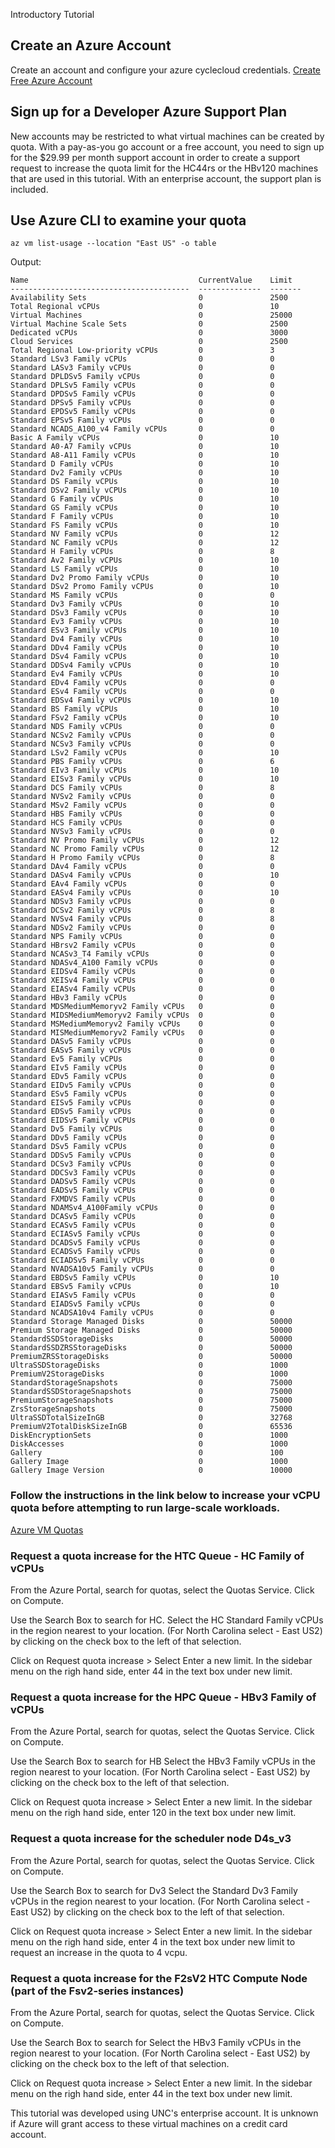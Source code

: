 Introductory Tutorial

## Create an Azure Account

Create an account and configure your azure cyclecloud credentials.
<a href="https://azure.microsoft.com/en-us/free/">Create Free Azure Account</a>

## Sign up for a Developer Azure Support Plan

New accounts may be restricted to what virtual machines can be created by quota.
With a pay-as-you go account or a free account, you need to sign up for the $29.99 per month support account in order to create a support request to increase the quota limit for the HC44rs or the HBv120 machines that are used in this tutorial.
With an enterprise account, the support plan is included.


## Use Azure CLI to examine your quota

`az vm list-usage --location "East US" -o table`

Output:

```
Name                                      CurrentValue    Limit
----------------------------------------  --------------  -------
Availability Sets                         0               2500
Total Regional vCPUs                      0               10
Virtual Machines                          0               25000
Virtual Machine Scale Sets                0               2500
Dedicated vCPUs                           0               3000
Cloud Services                            0               2500
Total Regional Low-priority vCPUs         0               3
Standard LSv3 Family vCPUs                0               0
Standard LASv3 Family vCPUs               0               0
Standard DPLDSv5 Family vCPUs             0               0
Standard DPLSv5 Family vCPUs              0               0
Standard DPDSv5 Family vCPUs              0               0
Standard DPSv5 Family vCPUs               0               0
Standard EPDSv5 Family vCPUs              0               0
Standard EPSv5 Family vCPUs               0               0
Standard NCADS_A100_v4 Family vCPUs       0               0
Basic A Family vCPUs                      0               10
Standard A0-A7 Family vCPUs               0               10
Standard A8-A11 Family vCPUs              0               10
Standard D Family vCPUs                   0               10
Standard Dv2 Family vCPUs                 0               10
Standard DS Family vCPUs                  0               10
Standard DSv2 Family vCPUs                0               10
Standard G Family vCPUs                   0               10
Standard GS Family vCPUs                  0               10
Standard F Family vCPUs                   0               10
Standard FS Family vCPUs                  0               10
Standard NV Family vCPUs                  0               12
Standard NC Family vCPUs                  0               12
Standard H Family vCPUs                   0               8
Standard Av2 Family vCPUs                 0               10
Standard LS Family vCPUs                  0               10
Standard Dv2 Promo Family vCPUs           0               10
Standard DSv2 Promo Family vCPUs          0               10
Standard MS Family vCPUs                  0               0
Standard Dv3 Family vCPUs                 0               10
Standard DSv3 Family vCPUs                0               10
Standard Ev3 Family vCPUs                 0               10
Standard ESv3 Family vCPUs                0               10
Standard Dv4 Family vCPUs                 0               10
Standard DDv4 Family vCPUs                0               10
Standard DSv4 Family vCPUs                0               10
Standard DDSv4 Family vCPUs               0               10
Standard Ev4 Family vCPUs                 0               10
Standard EDv4 Family vCPUs                0               0
Standard ESv4 Family vCPUs                0               0
Standard EDSv4 Family vCPUs               0               10
Standard BS Family vCPUs                  0               10
Standard FSv2 Family vCPUs                0               10
Standard NDS Family vCPUs                 0               0
Standard NCSv2 Family vCPUs               0               0
Standard NCSv3 Family vCPUs               0               0
Standard LSv2 Family vCPUs                0               10
Standard PBS Family vCPUs                 0               6
Standard EIv3 Family vCPUs                0               10
Standard EISv3 Family vCPUs               0               10
Standard DCS Family vCPUs                 0               8
Standard NVSv2 Family vCPUs               0               0
Standard MSv2 Family vCPUs                0               0
Standard HBS Family vCPUs                 0               0
Standard HCS Family vCPUs                 0               0
Standard NVSv3 Family vCPUs               0               0
Standard NV Promo Family vCPUs            0               12
Standard NC Promo Family vCPUs            0               12
Standard H Promo Family vCPUs             0               8
Standard DAv4 Family vCPUs                0               0
Standard DASv4 Family vCPUs               0               10
Standard EAv4 Family vCPUs                0               0
Standard EASv4 Family vCPUs               0               10
Standard NDSv3 Family vCPUs               0               0
Standard DCSv2 Family vCPUs               0               8
Standard NVSv4 Family vCPUs               0               8
Standard NDSv2 Family vCPUs               0               0
Standard NPS Family vCPUs                 0               0
Standard HBrsv2 Family vCPUs              0               0
Standard NCASv3_T4 Family vCPUs           0               0
Standard NDASv4_A100 Family vCPUs         0               0
Standard EIDSv4 Family vCPUs              0               0
Standard XEISv4 Family vCPUs              0               0
Standard EIASv4 Family vCPUs              0               0
Standard HBv3 Family vCPUs                0               0
Standard MDSMediumMemoryv2 Family vCPUs   0               0
Standard MIDSMediumMemoryv2 Family vCPUs  0               0
Standard MSMediumMemoryv2 Family vCPUs    0               0
Standard MISMediumMemoryv2 Family vCPUs   0               0
Standard DASv5 Family vCPUs               0               0
Standard EASv5 Family vCPUs               0               0
Standard Ev5 Family vCPUs                 0               0
Standard EIv5 Family vCPUs                0               0
Standard EDv5 Family vCPUs                0               0
Standard EIDv5 Family vCPUs               0               0
Standard ESv5 Family vCPUs                0               0
Standard EISv5 Family vCPUs               0               0
Standard EDSv5 Family vCPUs               0               0
Standard EIDSv5 Family vCPUs              0               0
Standard Dv5 Family vCPUs                 0               0
Standard DDv5 Family vCPUs                0               0
Standard DSv5 Family vCPUs                0               0
Standard DDSv5 Family vCPUs               0               0
Standard DCSv3 Family vCPUs               0               0
Standard DDCSv3 Family vCPUs              0               0
Standard DADSv5 Family vCPUs              0               0
Standard EADSv5 Family vCPUs              0               0
Standard FXMDVS Family vCPUs              0               0
Standard NDAMSv4_A100Family vCPUs         0               0
Standard DCASv5 Family vCPUs              0               0
Standard ECASv5 Family vCPUs              0               0
Standard ECIASv5 Family vCPUs             0               0
Standard DCADSv5 Family vCPUs             0               0
Standard ECADSv5 Family vCPUs             0               0
Standard ECIADSv5 Family vCPUs            0               0
Standard NVADSA10v5 Family vCPUs          0               0
Standard EBDSv5 Family vCPUs              0               10
Standard EBSv5 Family vCPUs               0               10
Standard EIASv5 Family vCPUs              0               0
Standard EIADSv5 Family vCPUs             0               0
Standard NCADSA10v4 Family vCPUs          0               0
Standard Storage Managed Disks            0               50000
Premium Storage Managed Disks             0               50000
StandardSSDStorageDisks                   0               50000
StandardSSDZRSStorageDisks                0               50000
PremiumZRSStorageDisks                    0               50000
UltraSSDStorageDisks                      0               1000
PremiumV2StorageDisks                     0               1000
StandardStorageSnapshots                  0               75000
StandardSSDStorageSnapshots               0               75000
PremiumStorageSnapshots                   0               75000
ZrsStorageSnapshots                       0               75000
UltraSSDTotalSizeInGB                     0               32768
PremiumV2TotalDiskSizeInGB                0               65536
DiskEncryptionSets                        0               1000
DiskAccesses                              0               1000
Gallery                                   0               100
Gallery Image                             0               1000
Gallery Image Version                     0               10000
```

### Follow the instructions in the link below to increase your vCPU quota before attempting to run large-scale workloads.

<a href="https://docs.microsoft.com/en-us/azure/virtual-machines/linux/quotas">Azure VM Quotas</a>

### Request a quota increase for the HTC Queue - HC Family of vCPUs

From the Azure Portal, search for quotas, select the Quotas Service.
Click on Compute.

Use the Search Box to search for HC.
Select the HC Standard Family vCPUs in the region nearest to your location. (For North Carolina select - East US2) by clicking on the check box to the left of that selection.

Click on Request quota increase > Select Enter a new limit.
In the sidebar menu on the righ hand side, enter 44 in the text box under new limit.

### Request a quota increase for the HPC Queue - HBv3 Family of vCPUs

From the Azure Portal, search for quotas, select the Quotas Service.
Click on Compute.

Use the Search Box to search for HB
Select the HBv3 Family vCPUs in the region nearest to your location. (For North Carolina select - East US2) by clicking on the check box to the left of that selection.

Click on Request quota increase > Select Enter a new limit.
In the sidebar menu on the righ hand side, enter 120 in the text box under new limit.

### Request a quota increase for the scheduler node   D4s_v3

From the Azure Portal, search for quotas, select the Quotas Service.
Click on Compute.

Use the Search Box to search for Dv3
Select the Standard Dv3 Family vCPUs in the region nearest to your location. (For North Carolina select - East US2) by clicking on the check box to the left of that selection.

Click on Request quota increase > Select Enter a new limit.
In the sidebar menu on the righ hand side, enter 4 in the text box under new limit to request an increase in the quota to 4 vcpu.


### Request a quota increase for the F2sV2 HTC Compute Node (part of the Fsv2-series instances)


From the Azure Portal, search for quotas, select the Quotas Service.
Click on Compute.

Use the Search Box to search for 
Select the HBv3 Family vCPUs in the region nearest to your location. (For North Carolina select - East US2) by clicking on the check box to the left of that selection.


Click on Request quota increase > Select Enter a new limit.
In the sidebar menu on the righ hand side, enter 44 in the text box under new limit.


This tutorial was developed using UNC's enterprise account.  It is unknown if Azure will grant access to these virtual machines on a credit card account.

